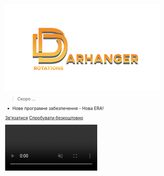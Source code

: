 ![logo](_media/logo.png)

> Скоро ...

- Нове програмне забезпечення - Нова ERA!

[Зв'язатися](https://discord.com/users/250267265285488641)
[Спробувати безкоштовно](https://c132062.hostnl02.fornex.host/)

<video autoplay muted loop playsinline id="bg-video">
  <source src="_media/bg_video.mp4" type="video/mp4">
</video>

<div class="video-overlay"></div>